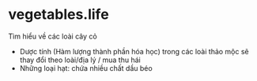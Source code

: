 # vegetables.life
Tìm hiểu về các loài cây cỏ


- Dược tính (Hàm lượng thành phần hóa học) trong các loài thảo mộc sẽ thay đổi theo loài/địa lý / mua thu hái
- Những loại hạt: chứa nhiều chất dầu béo
